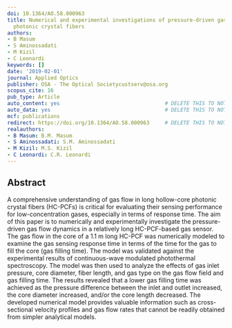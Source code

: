 ```yaml
---
doi: 10.1364/AO.58.000963
title: Numerical and experimental investigations of pressure-driven gas flow in hollow-core
  photonic crystal fibers
authors:
- B Masum
- S Aminossadati
- M Kizil
- C Leonardi
keywords: []
date: '2019-02-01'
journal: Applied Optics
publisher: OSA - The Optical Societycustserv@osa.org
scopus_cite: 16
pub_type: Article
auto_content: yes                                  # DELETE THIS TO NOT AUTO GENERATE CONTENT
auto_data: yes                                     # DELETE THIS TO NOT AUTO GENERATE METADATA
mcf: publications
redirect: https://doi.org/10.1364/AO.58.000963     # DELETE THIS TO NOT REDIRECT
realauthors:
- B Masum: B.M. Masum
- S Aminossadati: S.M. Aminossadati
- M Kizil: M.S. Kizil
- C Leonardi: C.R. Leonardi
---
```



## Abstract
A comprehensive understanding of gas flow in long hollow-core photonic crystal fibers (HC-PCFs) is critical for evaluating their sensing performance for low-concentration gases, especially in terms of response time. The aim of this paper is to numerically and experimentally investigate the pressure-driven gas flow dynamics in a relatively long HC-PCF-based gas sensor. The gas flow in the core of a 1.1 m long HC-PCF was numerically modeled to examine the gas sensing response time in terms of the time for the gas to fill the core (gas filling time). The model was validated against the experimental results of continuous-wave modulated photothermal spectroscopy. The model was then used to analyze the effects of gas inlet pressure, core diameter, fiber length, and gas type on the gas flow field and gas filling time. The results revealed that a lower gas filling time was achieved as the pressure difference between the inlet and outlet increased, the core diameter increased, and/or the core length decreased. The developed numerical model provides valuable information such as cross-sectional velocity profiles and gas flow rates that cannot be readily obtained from simpler analytical models.
